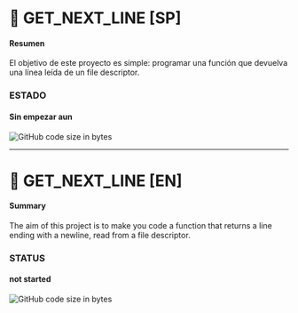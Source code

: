 # :page_facing_up: GET_NEXT_LINE [SP]

#### Resumen
El objetivo de este proyecto es simple: programar una función que devuelva
una línea leída de un file descriptor.

### ESTADO
#### Sin empezar aun

![GitHub code size in bytes](https://img.shields.io/badge/RESULTADO-NO_EMPEZADO-inactive)

<hr/>

# :page_facing_up: GET_NEXT_LINE [EN]

#### Summary
The aim of this project is to make you code a function that returns a line
ending with a newline, read from a file descriptor.

### STATUS
#### not started

![GitHub code size in bytes](https://img.shields.io/badge/RESULT-NOT_STARTED-inactive)
